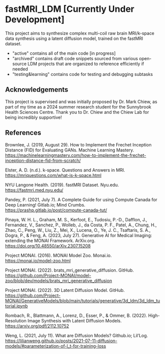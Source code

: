 # fastMRI_LDM [Currently Under Development]

This project aims to synthesize complex multi-coil raw brain MRI/k-space data synthesis using a latent diffusion model, trained on the fastMRI dataset.

- "active" contains all of the main code [in progress]
- "archived" contains draft code snippets sourced from various open-source LDM projects that are organized to reference efficiently if needed
- "testing&learning" contains code for testing and debugging subtasks

## Acknowledgements
This project is supervised and was initially proposed by Dr. Mark Chiew, as part of my time as a 2024 summer research student for the Sunnybrook Health Sciences Centre.
Thank you to Dr. Chiew and the Chiew Lab for being incredibly supportive!

## References
Brownlee, J. (2019, August 29). How to Implement the Frechet Inception Distance (FID) for Evaluating GANs. Machine Learning Mastery. https://machinelearningmastery.com/how-to-implement-the-frechet-inception-distance-fid-from-scratch/

Elster, A. D. (n.d.). k-space. Questions and Answers ​in MRI. https://mriquestions.com/what-is-k-space.html
 
NYU Langone Health. (2019). fastMRI Dataset. Nyu.edu. https://fastmri.med.nyu.edu/

Pandey, P. (2021, July 7). A Complete Guide for using Compute Canada for Deep Learning! Gitlab.io; Mind Crumbs. https://prashp.gitlab.io/post/compute-canada-tut/

Pinaya, W. H. L., Graham, M. S., Kerfoot, E., Tudosiu, P.-D., Dafflon, J., Fernandez, V., Sanchez, P., Wolleb, J., da Costa, P. F., Patel, A., Chung, H., Zhao, C., Peng, W., Liu, Z., Mei, X., Lucena, O., Ye, J. C., Tsaftaris, S. A., Dogra, P., & Feng, A. (2023, July 27). Generative AI for Medical Imaging: extending the MONAI Framework. ArXiv.org. https://doi.org/10.48550/arXiv.2307.15208
 
Project MONAI. (2016). MONAI Model Zoo. Monai.io. https://monai.io/model-zoo.html

Project MONAI. (2022). brats_mri_generative_diffusion. GitHub. https://github.com/Project-MONAI/model-zoo/blob/dev/models/brats_mri_generative_diffusion

Project MONAI. (2022). 3D Latent Diffusion Model. GitHub. https://github.com/Project-MONAI/GenerativeModels/blob/main/tutorials/generative/3d_ldm/3d_ldm_tutorial.ipynb

Rombach, R., Blattmann, A., Lorenz, D., Esser, P., & Ommer, B. (2022). High-Resolution Image Synthesis with Latent Diffusion Models. https://arxiv.org/pdf/2112.10752

Weng, L. (2021, July 11). What are Diffusion Models? Github.io; Lil’Log. https://lilianweng.github.io/posts/2021-07-11-diffusion-models/#parameterization-of-l_t-for-training-loss
